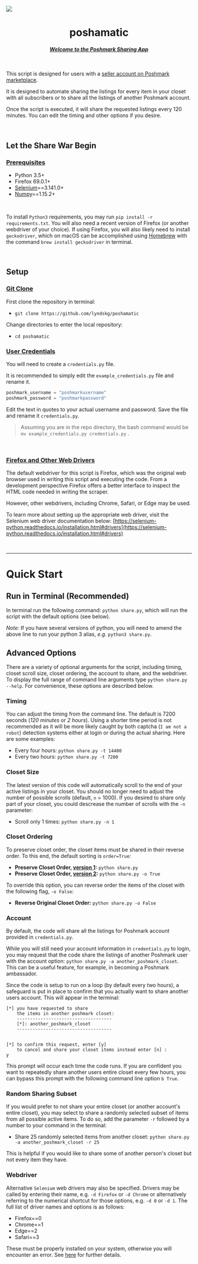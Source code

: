 ![](https://d2zlsagv0ouax1.cloudfront.net/assets/home_page/hp-v5-logo@2x-6003c7f00d83f4df697830d18bdcf167.png)

<h1 align = "center">poshamatic</h1> 
<h4 align = "center"><em><strong><ins>Welcome to the Poshmark Sharing App</ins></strong></em></h4>

&nbsp;

This script is designed for users with a [seller account on Poshmark marketplace](https://poshmark.com).

It is designed to automate sharing the listings for every item in your closet with all subscribers or to share all the listings of another Poshmark account. 


Once the script is executed, it will share the requested listings every 120 minutes. You can edit the timing and other options if you desire.

&nbsp;

## Let the Share War Begin

### <ins>Prerequisites</ins>

* Python 3.5+
* Firefox 69.0.1+
* [Selenium](http://selenium-python.readthedocs.io)==3.141.0+
* [Numpy](https://numpy.org/)==1.15.2+

&nbsp;

To install `Python3` requirements, you may run `pip install -r requirements.txt`. You will also need a recent version of Firefox (or another webdriver of your choice). If using Firefox, you will also likely need to install `geckodriver`, which on macOS can be accomplished using [Homebrew](https://brew.sh/) with the command `brew install geckodriver` in terminal.

&nbsp;

## Setup

### <ins>Git Clone</ins>

First clone the repository in terminal:
* `git clone https://github.com/lyndskg/poshamatic`

Change directories to enter the local repository:
* `cd poshamatic`


### <ins>User Credentials</ins>

You will need to create a `credentials.py` file.


It is recommended to simply edit the `example_credentials.py` file and rename it.

```python
poshmark_username = "poshmarkusername"
poshmark_password = "poshmarkpassword"
```

Edit the text in quotes to your actual username and password. Save the file and rename it `credentials.py`. 
> Assuming you are in the repo directory, the bash command would be `mv example_credentials.py credentials.py` .

&nbsp;

### <ins>Firefox and Other Web Drivers</ins>

The default webdriver for this script is Firefox, which was the original web browser used in writing this script and executing the code. From a development perspective Firefox offers a better interface to inspect the HTML code needed in writing the scraper.


However, other webdrivers, including Chrome, Safari, or Edge may be used. 


To learn more about setting up the appropriate web driver, visit the Selenium web driver documentation below:
[https://selenium-python.readthedocs.io/installation.html#drivers](https://selenium-python.readthedocs.io/installation.html#drivers)

&nbsp;

------

# Quick Start

## Run in Terminal (Recommended)

In terminal run the following command: `python share.py`, which will run the script with the default options (see below).

*Note:* If you have several versions of python, you will need to amend the above line to run your python 3 alias, *e.g.* `python3 share.py`.

## Advanced Options

There are a variety of optional arguments for the script, including timing, closet scroll size, closet ordering, the account to share, and the webdriver. To display the full range of command line arguments type `python share.py --help`. For convenience, these options are described below.

### Timing

You can adjust the timing from the command line. The default is 7200 seconds (*120 minutes* or *2 hours*). Using a shorter time period is not recommended as it will be more likely caught by both captcha (`I am not a robot`) detection systems either at login or during the actual sharing. Here are some examples:

* Every four hours: `python share.py -t 14400`
* Every two hours: `python share.py -t 7200`

### Closet Size

The latest version of this code will automatically scroll to the end of your active listings in your closet. You should no longer need to adjust the number of possible scrolls (default, `n` = 1000). If you desired to share only part of your closet, you could descrease the number of scrolls with the `-n` parameter:

* Scroll only 1 times: `python share.py -n 1`


### Closet Ordering

To preserve closet order, the closet items must be shared in their reverse order. To this end, the default sorting is `order=True`:

* **Preserve Closet Order, <ins>version 1</ins>:**  `python share.py` 
* **Preserve Closet Order, <ins>version 2</ins>:**  `python share.py -o True`

To override this option, you can reverse order the items of the closet with the following flag, `-o False`:

* **Reverse Original Closet Order:** `python share.py -o False`


### Account

By default, the code will share all the listings for Poshmark account provided in `credentials.py`. 


While you will still need your account information in `credentials.py` to login, you may request that the code share the listings of another Poshmark user with the account option: `python share.py -a another_poshmark_closet`.\
This can be a useful feature, for example, in becoming a Poshmark ambassador.

Since the code is setup to run on a loop (by default every two hours), a safeguard is put in place to confirm that you actually want to share another users account. This will appear in the terminal:

```
[*] you have requested to share
    the items in another poshmark closet:
    ------------------------------------
    [*]: another_poshmark_closet
    ------------------------------------


[*] to confirm this request, enter [y]
    to cancel and share your closet items instead enter [n] :
y
```
This prompt will occur each time the code runs. If you are confident you want to repeatedly share another users entire closet every few hours, you can bypass this prompt with the following command line option `b True`. 


### Random Sharing Subset

If you would prefer to not share your entire closet (or another account's entire closet), you may select to share a randomly selected subset of items from all possible active items. To do so, add the parameter `-r` followed by a number to your command in the terminal:

* Share 25 randomly selected items from another closet: `python share.py -a another_poshmark_closet -r 25`

This is helpful if you would like to share some of another person's closet but not every item they have.


### Webdriver

Alternative `Selenium` web drivers may also be specified. Drivers may be called by entering their name, e.g. `-d Firefox` or `-d Chrome` or alternatively referring to the numerical shortcut for those options, e.g. `-d 0` or `-d 1`. The full list of driver names and options is as follows:

* Firefox==0
* Chrome==1
* Edge==2
* Safari==3

These must be properly installed on your system, otherwise you will encounter an error. See [here](https://selenium-python.readthedocs.io/installation.html#drivers) for further details.
